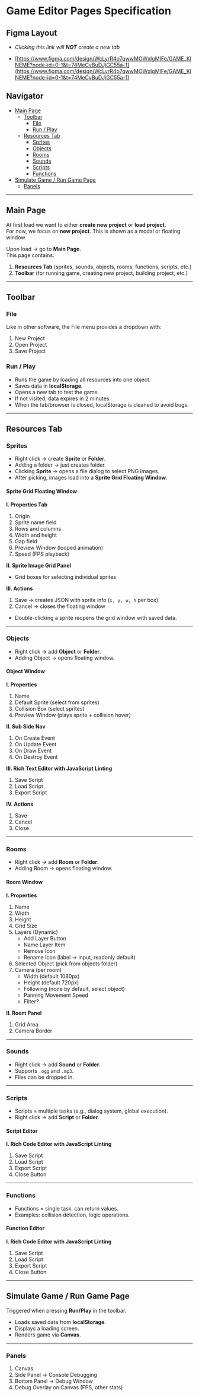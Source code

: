 # Game Editor Pages Specification

## Figma Layout
- _Clicking this link will ***NOT*** create a new tab_ 

- [https://www.figma.com/design/WcLyrR4o7qwwMOWxIgMIFe/GAME_KINEME?node-id=0-1&t=74MeCvBuDJjGC55a-1](https://www.figma.com/design/WcLyrR4o7qwwMOWxIgMIFe/GAME_KINEME?node-id=0-1&t=74MeCvBuDJjGC55a-1)

## Navigator
- [Main Page](#main-page)
  - [Toolbar](#toolbar)
    - [File](#file)
    - [Run / Play](#run--play)
  - [Resources Tab](#resources-tab)
    - [Sprites](#sprites)
    - [Objects](#objects)
    - [Rooms](#rooms)
    - [Sounds](#sounds)
    - [Scripts](#scripts)
    - [Functions](#functions)
- [Simulate Game / Run Game Page](#simulate-game--run-game-page)
    - [Panels](#panels)

---

## Main Page
At first load we want to either **create new project** or **load project**.  
For now, we focus on **new project**. This is shown as a modal or floating window.  

Upon load → go to **Main Page**.  
This page contains:

1. **Resources Tab** (sprites, sounds, objects, rooms, functions, scripts, etc.)  
2. **Toolbar** (for running game, creating new project, building project, etc.)  

---

## Toolbar

### File
Like in other software, the File menu provides a dropdown with:
1. New Project  
2. Open Project  
3. Save Project  

### Run / Play
- Runs the game by loading all resources into one object.  
- Saves data in **localStorage**.  
- Opens a new tab to test the game.  
- If not visited, data expires in 2 minutes.  
- When the tab/browser is closed, localStorage is cleaned to avoid bugs.  

---

## Resources Tab

### Sprites
- Right click → create **Sprite** or **Folder**.  
- Adding a folder → just creates folder.  
- Clicking **Sprite** → opens a file dialog to select PNG images.  
- After picking, images load into a **Sprite Grid Floating Window**.  

#### Sprite Grid Floating Window
**I. Properties Tab**
1. Origin  
0. Sprite name field  
1. Rows and columns  
2. Width and height  
3. Gap field  
4. Preview Window (looped animation)  
5. Speed (FPS playback)  

**II. Sprite Image Grid Panel**
- Grid boxes for selecting individual sprites  

**III. Actions**
1. Save → creates JSON with sprite info (`x, y, w, h` per box)  
2. Cancel → closes the floating window  

- Double-clicking a sprite reopens the grid window with saved data.  

---

### Objects
- Right click → add **Object** or **Folder**.  
- Adding Object → opens floating window.  

#### Object Window
**I. Properties**
1. Name  
2. Default Sprite (select from sprites)  
3. Collision Box (select sprites)  
4. Preview Window (plays sprite + collision hover)  

**II. Sub Side Nav**
1. On Create Event  
2. On Update Event  
3. On Draw Event  
4. On Destroy Event  

**III. Rich Text Editor with JavaScript Linting**
1. Save Script  
2. Load Script  
3. Export Script  

**IV. Actions**
1. Save  
2. Cancel  
3. Close  

---

### Rooms
- Right click → add **Room** or **Folder**.  
- Adding Room → opens floating window.  

#### Room Window
**I. Properties**
1. Name  
2. Width  
3. Height  
4. Grid Size  
5. Layers (Dynamic)  
   - Add Layer Button  
   - Name Layer Item  
   - Remove Icon  
   - Rename Icon (label → input, readonly default)  
6. Selected Object (pick from objects folder)  
7. Camera (per room)  
   - Width (default 1080px)  
   - Height (default 720px)  
   - Following (none by default, select object)  
   - Panning Movement Speed  
   - Filter?  

**II. Room Panel**
1. Grid Area  
2. Camera Border  

---

### Sounds
- Right click → add **Sound** or **Folder**.  
- Supports `.ogg` and `.mp3`.  
- Files can be dropped in.  

---

### Scripts
- Scripts = multiple tasks (e.g., dialog system, global execution).  
- Right click → add **Script** or **Folder**.  

#### Script Editor
**I. Rich Code Editor with JavaScript Linting**
1. Save Script  
2. Load Script  
3. Export Script  
4. Close Button  

---

### Functions
- Functions = single task, can return values.  
- Examples: collision detection, logic operations.  

#### Function Editor
**I. Rich Code Editor with JavaScript Linting**
1. Save Script  
2. Load Script  
3. Export Script  
4. Close Button  

---

## Simulate Game / Run Game Page
Triggered when pressing **Run/Play** in the toolbar.  
- Loads saved data from **localStorage**.  
- Displays a loading screen.  
- Renders game via **Canvas**.  

---

### Panels
1. Canvas  
2. Side Panel → Console Debugging  
3. Bottom Panel → Debug Window  
4. Debug Overlay on Canvas (FPS, other stats)  
